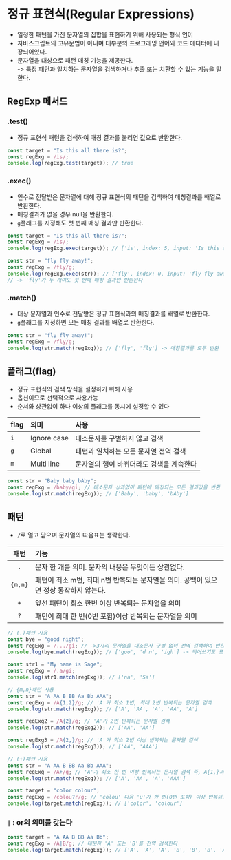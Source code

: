 # 정규 표현식(Regular Expressions)

- 일정한 패턴을 가진 문자열의 집합을 표현하기 위해 사용되는 형식 언어
- 자바스크립트의 고유문법이 아니며 대부분의 프로그래밍 언어와 코드 에디터에 내장되어있다.
- 문자열을 대상으로 패턴 매칭 기능을 제공한다.  
  -> 특정 패턴과 일치하는 문자열을 검색하거나 추출 또는 치환할 수 있는 기능을 말한다.

## RegExp 메서드

### .test()

- 정규 표현식 패턴을 검색하여 매칭 결과를 불리언 값으로 반환한다.

```javascript
const target = "Is this all there is?";
const regExg = /is/;
console.log(regExg.test(target)); // true
```

### .exec()

- 인수로 전달받은 문자열에 대해 정규 표현식의 패턴을 검색하여 매칭결과를 배열로 반환한다.
- 매칭결과가 없을 경우 null을 반환한다.
- `g`플래그를 지정해도 첫 번째 매칭 결과만 반환한다.

```javascript
const target = "Is this all there is?";
const regExg = /is/;
console.log(regExg.exec(target)); // ['is', index: 5, input: 'Is this all there is?', groups: undefined]
```

```javascript
const str = "fly fly away!";
const regExg = /fly/g;
console.log(regExg.exec(str)); // ['fly', index: 0, input: 'fly fly away!', groups: undefined]
// -> 'fly'가 두 개여도 첫 번째 매칭 결과만 반환된다
```

### .match()

- 대상 문자열과 인수로 전달받은 정규 표현식과의 매칭결과를 배열로 반환한다.
- `g`플래그를 지정하면 모든 매칭 결과를 배열로 반환한다.

```javascript
const str = "fly fly away!";
const regExg = /fly/g;
console.log(str.match(regExg)); // ['fly', 'fly'] -> 매칭결과를 모두 반환
```

## 플래그(flag)

- 정규 표현식의 검색 방식을 설정하기 위해 사용
- 옵션이므로 선택적으로 사용가능
- 순서와 상관없이 하나 이상의 플래그를 동시에 설정할 수 있다

| flag | 의미        | 사용                                     |
| :--- | :---------- | :--------------------------------------- |
| `i`  | Ignore case | 대소문자를 구별하지 않고 검색            |
| `g`  | Global      | 패턴과 일치하는 모든 문자열 전역 검색    |
| `m`  | Multi line  | 문자열의 행이 바뀌더라도 검색을 계속한다 |

```javascript
const str = "Baby baby bAby";
const regExg = /baby/gi; // 대소문자 상과없이 패턴에 매칭되는 모든 결과값을 반환
console.log(str.match(regExg)); // ['Baby', 'baby', 'bAby']
```

## 패턴

- `/`로 열고 닫으며 문자열의 따옴표는 생략한다.

|  패턴   | 기능                                                                                  |
| :-----: | :------------------------------------------------------------------------------------ |
|   `.`   | 문자 한 개를 의미. 문자의 내용은 무엇이든 상관없다.                                   |
| `{m,n}` | 패턴이 최소 m번, 최대 n번 반복되는 문자열을 의미. 공백이 있으면 정상 동작하지 않는다. |
|   `+`   | 앞선 패턴이 최소 한번 이상 반복되는 문자열을 의미                                     |
|   `?`   | 패턴이 최대 한 번(0번 포함)이상 반복되는 문자열을 의미                                |

```javascript
// (.)패턴 사용
const bye = "good night";
const regExg = /.../gi; // ->3자리 문자열을 대소문자 구별 없이 전역 검색하여 반환
console.log(bye.match(regExg)); // ['goo', 'd n', 'igh'] -> 띄어쓰기도 포함
```

```javascript
const str1 = "My name is Sage";
const regExg = /.a/gi;
console.log(str1.match(regExg)); // ['na', 'Sa']
```

```javascript
// {m,n}패턴 사용
const str = "A AA B BB Aa Bb AAA";
const regExg = /A{1,2}/g; // 'A'가 최소 1번, 최대 2번 반복되는 문자열 검색
console.log(str.match(regExg)); // ['A', 'AA', 'A', 'AA', 'A']

const regExg2 = /A{2}/g; // 'A'가 2번 반복되는 문자열 검색
console.log(str.match(regExg2)); // ['AA', 'AA']

const regExg3 = /A{2,}/g; // 'A'가 최소 2번 이상 반복되는 문자열 검색
console.log(str.match(regExg3)); // ['AA', 'AAA']
```

```javascript
// (+)패턴 사용
const str = "A AA B BB Aa Bb AAA";
const regExg = /A+/g; // 'A'가 최소 한 번 이상 반복되는 문자열 검색 즉, A{1,}과 같다
console.log(str.match(regExg)); // ['A', 'AA', 'A', 'AAA']
```

```javascript
const target = "color colour";
const regExg = /colou?r/g; // 'colou' 다음 'u'가 한 번(0번 포함) 이상 반복되고 'r'이 이어지는 문자열 검색
console.log(target.match(regExg)); // ['color', 'colour']
```

### `|` : or의 의미를 갖는다

```javascript
const target = "A AA B BB Aa Bb";
const regExg = /A|B/g; // 대문자 'A' 또는 'B'를 전역 검색한다
console.log(target.match(regExg)); // ['A', 'A', 'A', 'B', 'B', 'B', 'A', 'B']
```
